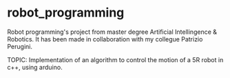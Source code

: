 # robot_programming
Robot programming's project from master degree Artificial Intellingence & Robotics.
It has been made in collaboration with my collegue Patrizio Perugini.

TOPIC: Implementation of an algorithm to control the motion of a 5R robot in c++, using arduino. 

